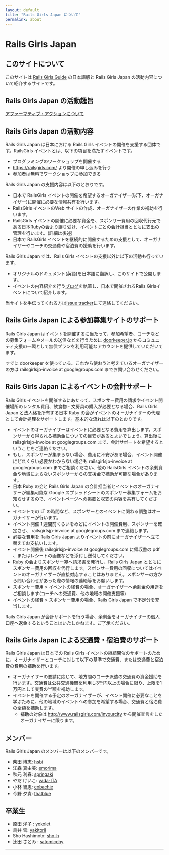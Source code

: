 ```yaml
---
layout: default
title: "Rails Girls Japan について"
permalink: about
---
```


# Rails Girls Japan

## このサイトについて

このサイトは [Rails Girls Guide](http://guides.railsgirls.com) の日本語版と Rails Girls Japan の活動内容について紹介するサイトです。

## Rails Girls Japan の活動趣旨

[アファーマティブ・アクションについて](/affirmative-action)

## Rails Girls Japan の活動内容

Rails Girls Japan は日本における Rails Girls イベントの開催を支援する団体です。RailsGirls イベントとは、以下の項目を満たすイベントです。

 * プログラミングのワークショップを開催する
 * https://railsgirls.com/ より開催の申し込みを行う
 * 参加者は無料でワークショップに参加できる

Rails Girls Japan の支援内容は以下のとおりです。

 * 日本で RailsGirls イベントの開催を希望するオーガナイザー(以下、オーガナイザー)に開催に必要な情報共有を行います。
 * RailsGirls イベントのWeb サイトの作成、オーガナイザーの作業の補助を行います。
 * RailsGirls イベントの開催に必要な資金を、スポンサー費用の回収代行元である日本Rubyの会より譲り受け、イベントごとの会計担当とともに支出の管理を行います。(詳細は後述)
 * 日本で RailsGirls イベントを継続的に開催するための支援として、オーガナイザーやコーチの交通費や宿泊費の援助を行います。

Rails Girls Japan では、Rails Girls イベントの支援以外に以下の活動も行っています。

 * オリジナルのドキュメント(英語)を日本語に翻訳し、このサイトで公開します。
 * イベントの内容紹介を行う[ブログ](http://blog.railsgirls.jp)を執筆し、日本で開催されるRails Girlsイベントについて紹介します。

当サイトを手伝ってくれる方は[issue tracker](https://github.com/railsgirls-jp/railsgirls-jp.github.com/issues)にて連絡してください。

## Rails Girls Japan による参加募集サイトのサポート

Rails Girls Japan はイベントを開催するに当たって、参加希望者、コーチなどの募集フォームやメールの送信などを行うために [doorkeeper.jp](https://www.doorkeeper.jp/) からコミュニティ支援の一環として無償プランを利用可能なアカウントを提供していただいてます。

すでに doorkeeper を使っている、これから使おうと考えているオーガナイザーの方は railsgirlsjp-invoice at googlegroups.com までお問い合わせください。

## Rails Girls Japan によるイベントの会計サポート

Rails Girls イベントを開催するにあたって、スポンサー費用の請求やイベント開催場所のレンタル費用、飲食物・文房具の購入が必要となる場合、Rails Girls Japan と法人格を所有する日本 Ruby の会がイベントのオーガナイザーの代理として会計処理をサポートします。基本的な流れは以下のとおりです。

 * イベントのオーガナイザーはイベントに必要となる費用を算出します。スポンサーから得られる補助金についての目安があるとよいでしょう。算出後に railsgirlsjp-invoice at googlegroups.com  まで、会計サポートを希望するということをご連絡ください。
  * もし、スポンサーが集まらない場合、費用に不安がある場合、イベント開催にどれくらい必要かわからない場合も railsgirlsjp-invoice at googlegroups.com までご相談ください、他の RailsGirls イベントの余剰資金や地域によらないスポンサーからの支援金で補助が可能な場合があります。
  * 日本 Ruby の会と Rails Girls Japan の会計担当者とイベントのオーガナイザーが編集可能な Google スプレッドシートのスポンサー募集フォームをお知らせするので、イベントページへの掲載と収支の内容を共有してください。
 * イベントでの LT の時間など、スポンサーとのイベントに関わる調整はオーガナイザーが行います。
 * イベント開催 1 週間前くらいをめどにイベントの開催費用、スポンサーを確定させ、 railsgirlsjp-invoice at googlegroups.com まで連絡します。
  * 必要な費用を Rails Girls Japan よりイベントの前にオーガナイザーへ立て替えてお支払いします。
 * イベント開催後 railsgirlsjp-invoice at googlegroups.com に領収書の pdf 、またはレシートの画像などを添付し送付してください。
 * Ruby の会よりスポンサー宛へ請求書を発行し、Rails Girls Japan とともにスポンサー費用の回収を代行します。スポンサー費用の回収についてはイベントのオーガナイザーが直接対応することはありません。スポンサーの方から問い合わせがあった際の情報の連絡等をお願いします。
  * スポンサー費用 > イベントの経費の場合、オーガナイザーへ余剰金の用途をご相談します(コーチへの交通費、他の地域の開催支援等)
  * イベントの経費 > スポンサー費用の場合、Rails Girls Japan で不足分を充当します。

Rails Girls Japan が会計サポートを行う場合、余剰金をオーガナイザーの個人口座へ返金するということはいたしかねます。ご了承ください。

## Rails Girls Japan による交通費・宿泊費のサポート

Rails Girls Japan は日本での Rails Girls イベントの継続開催のサポートのために、オーガナイザーとコーチに対して以下の基準で交通費、または交通費と宿泊費の費用の補助を行います。

* オーガナイザーの要請に応じて、地方間のコーチ派遣の交通費の資金援助を行います。交通費は公共交通機関を利用し3千円以上の場合に限り、上限を1万円として実費の半額を補助します。
* イベントを開催する予定のオーガナイザーが、イベント開催に必要なことを学ぶために、他の地域のイベントへの参加を希望する場合、交通費と宿泊費の全額を補助します。
  * 補助の対象は http://www.railsgirls.com/inyourcity から開催宣言をしたオーガナイザーに限ります。

## メンバー

Rails Girls Japan のメンバーは以下のメンバーです。

 * 柴田 博志: [hsbt](https://github.com/hsbt)
 * 江森 真由美: [emorima](https://github.com/emorima)
 * 秋元 利春: [springaki](https://github.com/springaki)
 * やだ けいこ: [yada-ITA](https://github.com/yada-ITA)
 * 小林 智恵: [cobachie](https://github.com/cobachie)
 * 今野 夕貴: [thatblue](https://github.com/thatblue)

## 卒業生

 * 原田 洋子 : [yokolet](https://github.com/yokolet)
 * 鳥井 雪: [yakitorii](https://github.com/yakitorii)
 * Sho Hashimoto: [sho-h](https://github.com/sho-h)
 * 辻田 さとみ : [satomicchy](https://github.com/satomicchy)

<hr />
